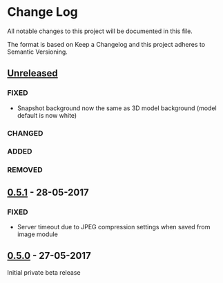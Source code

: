 # Change Log
All notable changes to this project will be documented in this file.

The format is based on Keep a Changelog and this project adheres to Semantic Versioning.

## [Unreleased]
### FIXED
- Snapshot background now the same as 3D model background (model default is now white)

### CHANGED

### ADDED

### REMOVED

## [0.5.1] - 28-05-2017
### FIXED
- Server timeout due to JPEG compression settings when saved from image module

## [0.5.0] - 27-05-2017
Initial private beta release

[Unreleased]: https://github.com/pd6569/wpaz-plugin/compare/v0.5.1...0.6.0
[0.5.1]: https://github.com/pd6569/wpaz-plugin/compare/v0.5.0...v0.5.1
[0.5.0]: https://github.com/pd6569/wpaz-plugin/tree/v0.5.0
